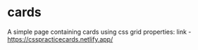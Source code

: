 # cards
A simple page containing cards using css grid properties:
link - https://csspracticecards.netlify.app/
